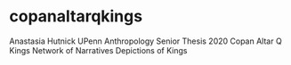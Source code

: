 # copanaltarqkings
 Anastasia Hutnick UPenn Anthropology Senior Thesis 2020 Copan Altar Q Kings Network of Narratives Depictions of Kings
